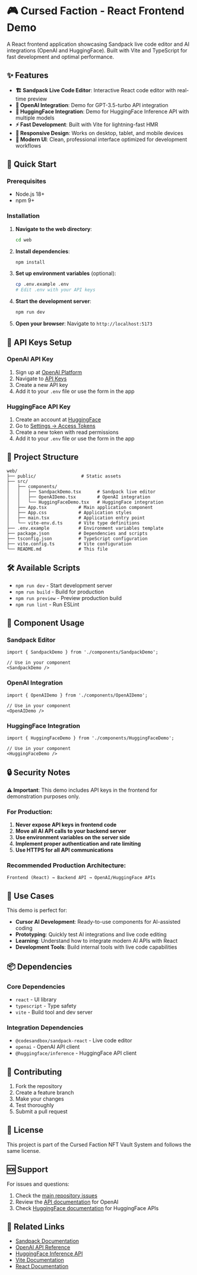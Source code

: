 # 🎮 Cursed Faction - React Frontend Demo

A React frontend application showcasing Sandpack live code editor and AI integrations (OpenAI and HuggingFace). Built with Vite and TypeScript for fast development and optimal performance.

## ✨ Features

- **🏗️ Sandpack Live Code Editor**: Interactive React code editor with real-time preview
- **🤖 OpenAI Integration**: Demo for GPT-3.5-turbo API integration
- **🤗 HuggingFace Integration**: Demo for HuggingFace Inference API with multiple models
- **⚡ Fast Development**: Built with Vite for lightning-fast HMR
- **📱 Responsive Design**: Works on desktop, tablet, and mobile devices
- **🎨 Modern UI**: Clean, professional interface optimized for development workflows

## 🚀 Quick Start

### Prerequisites

- Node.js 18+ 
- npm 9+

### Installation

1. **Navigate to the web directory**:
   ```bash
   cd web
   ```

2. **Install dependencies**:
   ```bash
   npm install
   ```

3. **Set up environment variables** (optional):
   ```bash
   cp .env.example .env
   # Edit .env with your API keys
   ```

4. **Start the development server**:
   ```bash
   npm run dev
   ```

5. **Open your browser**:
   Navigate to `http://localhost:5173`

## 🔧 API Keys Setup

### OpenAI API Key

1. Sign up at [OpenAI Platform](https://platform.openai.com)
2. Navigate to [API Keys](https://platform.openai.com/api-keys)
3. Create a new API key
4. Add it to your `.env` file or use the form in the app

### HuggingFace API Key

1. Create an account at [HuggingFace](https://huggingface.co)
2. Go to [Settings → Access Tokens](https://huggingface.co/settings/tokens)
3. Create a new token with read permissions
4. Add it to your `.env` file or use the form in the app

## 📁 Project Structure

```
web/
├── public/                 # Static assets
├── src/
│   ├── components/
│   │   ├── SandpackDemo.tsx      # Sandpack live editor
│   │   ├── OpenAIDemo.tsx        # OpenAI integration
│   │   └── HuggingFaceDemo.tsx   # HuggingFace integration
│   ├── App.tsx            # Main application component
│   ├── App.css            # Application styles
│   ├── main.tsx           # Application entry point
│   └── vite-env.d.ts      # Vite type definitions
├── .env.example           # Environment variables template
├── package.json           # Dependencies and scripts
├── tsconfig.json          # TypeScript configuration
├── vite.config.ts         # Vite configuration
└── README.md              # This file
```

## 🛠️ Available Scripts

- `npm run dev` - Start development server
- `npm run build` - Build for production
- `npm run preview` - Preview production build
- `npm run lint` - Run ESLint

## 🔌 Component Usage

### Sandpack Editor

```tsx
import { SandpackDemo } from './components/SandpackDemo';

// Use in your component
<SandpackDemo />
```

### OpenAI Integration

```tsx
import { OpenAIDemo } from './components/OpenAIDemo';

// Use in your component
<OpenAIDemo />
```

### HuggingFace Integration

```tsx
import { HuggingFaceDemo } from './components/HuggingFaceDemo';

// Use in your component
<HuggingFaceDemo />
```

## 🔒 Security Notes

**⚠️ Important**: This demo includes API keys in the frontend for demonstration purposes only.

### For Production:

1. **Never expose API keys in frontend code**
2. **Move all AI API calls to your backend server**
3. **Use environment variables on the server side**
4. **Implement proper authentication and rate limiting**
5. **Use HTTPS for all API communications**

### Recommended Production Architecture:

```
Frontend (React) → Backend API → OpenAI/HuggingFace APIs
```

## 🎯 Use Cases

This demo is perfect for:

- **Cursor AI Development**: Ready-to-use components for AI-assisted coding
- **Prototyping**: Quickly test AI integrations and live code editing
- **Learning**: Understand how to integrate modern AI APIs with React
- **Development Tools**: Build internal tools with live code capabilities

## 📦 Dependencies

### Core Dependencies
- `react` - UI library
- `typescript` - Type safety
- `vite` - Build tool and dev server

### Integration Dependencies
- `@codesandbox/sandpack-react` - Live code editor
- `openai` - OpenAI API client
- `@huggingface/inference` - HuggingFace API client

## 🤝 Contributing

1. Fork the repository
2. Create a feature branch
3. Make your changes
4. Test thoroughly
5. Submit a pull request

## 📄 License

This project is part of the Cursed Faction NFT Vault System and follows the same license.

## 🆘 Support

For issues and questions:

1. Check the [main repository issues](https://github.com/Alexcruz3333/cursed-faction-N.F.T-collection-/issues)
2. Review the [API documentation](https://platform.openai.com/docs) for OpenAI
3. Check [HuggingFace documentation](https://huggingface.co/docs) for HuggingFace APIs

## 🔗 Related Links

- [Sandpack Documentation](https://sandpack.codesandbox.io/)
- [OpenAI API Reference](https://platform.openai.com/docs/api-reference)
- [HuggingFace Inference API](https://huggingface.co/docs/inference-api)
- [Vite Documentation](https://vitejs.dev/)
- [React Documentation](https://react.dev/)
